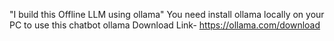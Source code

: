 "I build this Offline LLM using ollama"
You need install ollama locally on your PC to use this chatbot
ollama Download Link- https://ollama.com/download
